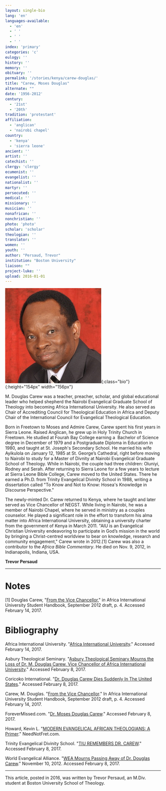 ```yaml
---
layout: single-bio
lang: 'en'
languages-available:
  - 'en'
  - ' '
  - ' '
  - ' '
index: 'primary'
categories: 'c'
eulogy: ''
history: ''
memory: ''
obituary: ''
permalink: '/stories/kenya/carew-douglas/'
title: "Carew, Moses Douglas"
alternate: ""
date: '1956-2012'
century:
  - '21st'
  - '20th'
tradition: 'protestant'
affiliation:
  - 'anglican'
  - 'nairobi chapel'
country:
  - 'kenya'
  - 'sierra leone'
ancient: ''
artist: ''
catechist: ''
clergy: 'clergy'
ecumenist: ''
evangelist: ''
nationalist: ''
martyr: ''
persecuted: ''
medical: ''
missionary: ''
musician: ''
nonafrican: ''
nonchristian: ''
photo: 'photo'
scholar: 'scholar'
theologian: ''
translator: ''
women: ''
youth: ''
author: "Persaud, Trevor"
institution: "Boston University"
liaison: ""
project-luke: ''
upload: 2016-01-01
---
```


![M. Douglas Karew](/images/bio-pics/kenya/carew-douglas/douglas-4x6-31.jpg){:class="bio"}{:height="154px" width="156px"}

M. Douglas Carew was a teacher, preacher, scholar, and global educational leader who helped shepherd the Nairobi Evangelical Graduate School of Theology into becoming Africa International University. He also served as Chair of Accrediting Council for Theological Education in Africa and Deputy Chair of the International Council for Evangelical Theological Education.

Born in Freetown to Moses and Admire Carew, Carew spent his first years in Sierra Leone. Raised Anglican, he grew up in Holy Trinity Church in Freetown. He studied at Fourah Bay College earning a  Bachelor of Science degree in December of 1979 and  a Postgraduate Diploma in Education in 1980, and taught at St. Joseph's Secondary School. He married his wife Ayikulola on January 12, 1985 at St. George&rsquo;s Cathedral, right before moving to Nairobi to study for a Master of Divnity at Nairobi Evangelical Graduate School of Theology. While in Nairobi, the couple had three children: Oluniyi, Rodney and Serah. After returning to Sierra Leone for a few years to lecture at Sierra Leone Bible College, Carew moved to the United States. There he earned a Ph.D. from Trinity Evangelical Divinity School in 1988, writing a dissertation called &quot;To Know and Not to Know: Hosea's Knowledge in Discourse Perspective.&quot;

The newly-minted Dr. Carew returned to Kenya, where he taught and later served as Vice Chancellor of NEGST. While living in Nairobi, he was a member of Nairobi Chapel, where he served in ministry as a couples counselor. He played a significant role in the effort to transform his alma matter into Africa International University, obtaining a university charter from the government of Kenya in March 2011. &quot;AIU is an Evangelical Christian University endeavoring to participate in God’s mission in the world by bringing a Christ-centred worldview to bear on knowledge, research and community engagement,&quot; Carew wrote in 2012.[1] Carew was also a contributor to the *Africa Bible Commentary*. He died on Nov. 9, 2012, in Indianapolis, Indiana, USA.

**Trevor Persaud**

---

# Notes

[1] Douglas Carew, &quot;[From the Vice Chancellor](http://www.aiu.ac.ke/Downloads/General/student_handbook-_draft_sept_2012.pdf),&quot; in Africa International University Student Handbook, September 2012 draft, p. 4. Accessed February 14, 2017.

# Bibliography

Africa International University. &quot;[Africa International University](http://www.aiu.ac.ke/index.php/about-aiu/our-history.html).&quot; Accessed February 14, 2017.

Asbury Theological Seminary. &quot;[Asbury Theological Seminary Mourns the Loss of Dr. M. Douglas Carew, Vice Chancellor of Africa International University](http://asburyseminary.edu/news/asbury-theological-seminary-mourns-the-loss-of-dr-m-douglas-carew-vice-chancellor-of-africa-international-university/).&quot; Accessed February 8, 2017.

Coricoko International. &quot;[Dr. Douglas Carew Dies Suddenly In The United States](https://cocorioko.info/africa-international-university-vice-chancellor-dr-douglas-carew-dies-suddenly-while-on-official-trip-in-the-united-states/).&quot; Accessed February 8, 2017.

Carew, M. Douglas. &quot;[From the Vice Chancellor](http://www.aiu.ac.ke/Downloads/General/student_handbook-_draft_sept_2012.pdf).&quot; In Africa International University Student Handbook, September 2012 draft, p. 4. Accessed February 14, 2017.

ForeverMissed.com. &quot;[Dr. Moses Douglas Carew](http://www.forevermissed.com/douglas-carew#about).&quot; Accessed February 8, 2017.

Howard, Kevin L. &quot;[MODERN EVANGELICAL AFRICAN THEOLOGIANS: A Primer](http://www.neednotfret.com/content/view/211/47/).&quot; NeedNotFret.com.

Trinity Evangelical Divinity School. &quot;[TIU REMEMBERS DR. CAREW](http://www.trinitytown.com/s/954/social.aspx?sid=954&gid=1&pgid=252&cid=2189&ecid=2189&crid=0).&quot; Accessed February 8, 2017.

World Evangelical Alliance. &quot;[WEA Mourns Passing Away of Dr. Douglas Carew](https://worldea.org/news/4118/wea-mourns-passing-away-of-dr-douglas-carew).&quot; November 10, 2012. Accessed February 8, 2017.

---

This article, posted in 2016, was written by Trevor Persaud, an M.Div. student at Boston University School of Theology.
